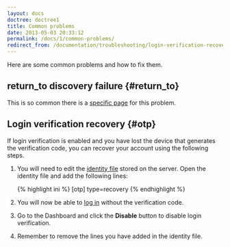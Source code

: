 ```yaml
---
layout: docs
doctree: doctree1
title: Common problems
date: 2013-05-03 20:33:12
permalink: /docs/1/common-problems/
redirect_from: /documentation/troubleshooting/login-verification-recovery/
---
```


Here are some common problems and how to fix them.

## return_to discovery failure    {#return_to}

This is so common there is a [specific page](/docs/1/return_to) for this problem.

## Login verification recovery   {#otp}

If login verification is enabled and you have lost the device that generates the verification code, you can recover your account using the following steps.

1. You will need to edit the [identity file](/docs/1/identity-files) stored on the server.  Open the identity file and add the following lines:

    {% highlight ini %}
[otp]
    type=recovery
    {% endhighlight %}

2. You will now be able to [log in](/docs/1/login) without the verification code.

3. Go to the Dashboard and click the **Disable** button to disable login verification.

4. Remember to remove the lines you have added in the identity file.